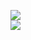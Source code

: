 [![](https://img.shields.io/badge/Made%20With-Github%20Spray-lightgrey.svg?style=for-the-badge&logo=github)](https://github.com/Annihil/github-spray#21299)  
[![](https://i.imgur.com/2DrTn0Z.gif)](https://github.com/Annihil/github-spray)